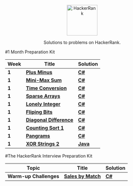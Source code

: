 <p align="center">
	<a href="https://www.hackerrank.com/ocimen"><img width src="https://hrcdn.net/hackerrank/assets/styleguide/logo_wordmark-13074b67abceb42ce8fd38bdeaac6926.svg" alt="HackerRank" height="100" width="100" ></a>
</p>
<p align="center">
    Solutions to problems on HackerRank.
</p>

#1 Month Preparation Kit

| Week | Title | Solution | 
|------| ----- | -------- |
|**1**| **[Plus Minus](https://www.hackerrank.com/challenges/one-month-preparation-kit-plus-minus/problem)** | **[C#](https://github.com/ocimen/HackerRank/blob/main/1%20Month%20Preparation%20Kit/Week%201/PlusMinus.cs)** |
|**1**| **[Mini-Max Sum](https://www.hackerrank.com/challenges/one-month-preparation-kit-mini-max-sum/problem)** | **[C#](https://github.com/ocimen/HackerRank/blob/main/1%20Month%20Preparation%20Kit/Week%201/MiniMaxSum.cs)** |
|**1**| **[Time Conversion](https://www.hackerrank.com/challenges/one-month-preparation-kit-time-conversion/problem)** | **[C#](https://github.com/ocimen/HackerRank/blob/main/1%20Month%20Preparation%20Kit/Week%201/TimeConversion.cs)** |
|**1**| **[Sparse Arrays](https://www.hackerrank.com/challenges/one-month-preparation-kit-sparse-arrays/problem)** | **[C#](https://github.com/ocimen/HackerRank/blob/main/1%20Month%20Preparation%20Kit/Week%201/SparseArrays.cs)** |
|**1**| **[Lonely Integer](https://www.hackerrank.com/challenges/one-month-preparation-kit-lonely-integer/problem)** | **[C#](https://github.com/ocimen/HackerRank/blob/main/1%20Month%20Preparation%20Kit/Week%201/LonelyInteger.cs)** |
|**1**| **[Fliping Bits](https://www.hackerrank.com/challenges/one-month-preparation-kit-flipping-bits/problem)** | **[C#](https://github.com/ocimen/HackerRank/blob/main/1%20Month%20Preparation%20Kit/Week%201/FlipingBits.cs)** |
|**1**| **[Diagonal Difference](https://www.hackerrank.com/challenges/one-month-preparation-kit-diagonal-difference/problem)** | **[C#](https://github.com/ocimen/HackerRank/blob/main/1%20Month%20Preparation%20Kit/Week%201/DiagonalDifference.cs)** |
|**1**| **[Counting Sort 1](https://www.hackerrank.com/challenges/one-month-preparation-kit-countingsort1/problem)** | **[C#](https://github.com/ocimen/HackerRank/blob/main/1%20Month%20Preparation%20Kit/Week%201/CountingSort1.cs)** |
|**1**| **[Pangrams](https://www.hackerrank.com/challenges/one-month-preparation-kit-pangrams/problem)** | **[C#](https://github.com/ocimen/HackerRank/blob/main/1%20Month%20Preparation%20Kit/Week%201/Pangrams.cs)** |
|**1**| **[XOR Strings 2](https://www.hackerrank.com/challenges/one-month-preparation-kit-strings-xor/problem)** | **[Java](https://github.com/ocimen/HackerRank/blob/main/1%20Month%20Preparation%20Kit/Week%201/Pangrams.cs)** |

#The HackerRank Interview Preparation Kit

| Topic | Title | Solution | 
|------| ----- | -------- |
|**Warm-up Challenges**| **[Sales by Match](https://www.hackerrank.com/challenges/sock-merchant/problem)** | **[C#](https://github.com/ocimen/HackerRank/blob/main/Interview%20Preparation%20Kit/Warm-up%20Challenges/SalesbyMatch.cs)** |